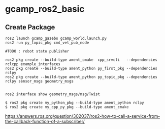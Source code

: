 # gcamp_ros2_basic

## Create Package

```
ros2 launch gcamp_gazebo gcamp_world.launch.py 
ros2 run py_topic_pkg cmd_vel_pub_node 

#TODO : robot state publisher

ros2 pkg create --build-type ament_cmake  cpp_srvcli   --dependencies rclcpp example_interfaces
ros2 pkg create --build-type ament_python py_first_pkg --dependencies rclpy
ros2 pkg create --build-type ament_python py_topic_pkg --dependencies rclpy sensor_msgs geometry_msgs


ros2 interface show geometry_msgs/msg/Twist

$ ros2 pkg create my_python_pkg --build-type ament_python rclpy
$ ros2 pkg create my_cpp_py_pkg --build-type ament_cmake
```

https://answers.ros.org/question/302037/ros2-how-to-call-a-service-from-the-callback-function-of-a-subscriber/